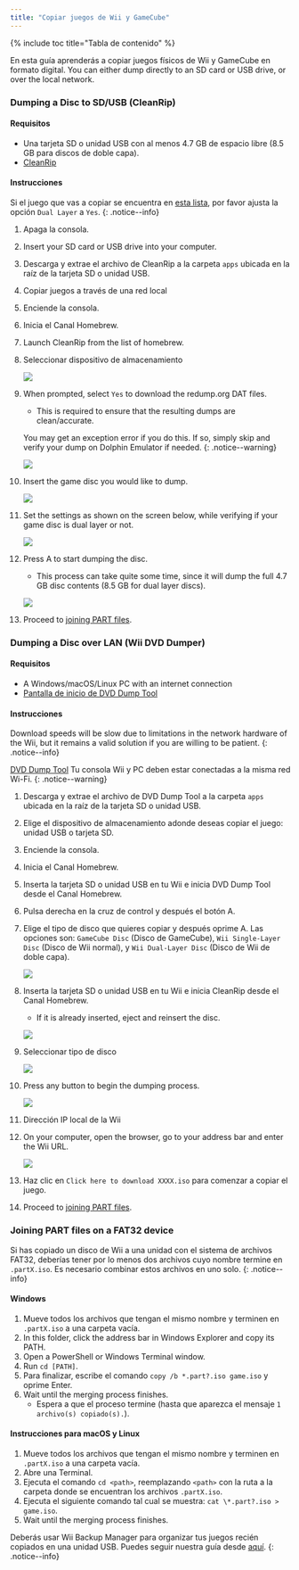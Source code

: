 ```yaml
---
title: "Copiar juegos de Wii y GameCube"
---
```


{% include toc title="Tabla de contenido" %}

En esta guía aprenderás a copiar juegos físicos de Wii y GameCube en formato digital. You can either dump directly to an SD card or USB drive, or over the local network.

### Dumping a Disc to SD/USB (CleanRip)

#### Requisitos

+ Una tarjeta SD o unidad USB con al menos 4.7 GB de espacio libre (8.5 GB para discos de doble capa).
+ [CleanRip](https://oscwii.org/library/app/cleanrip)

#### Instrucciones

Si el juego que vas a copiar se encuentra en [esta lista](https://wiki.dolphin-emu.org/index.php?title=Category:Dual_Layer_Disc_games), por favor ajusta la opción `Dual Layer` a `Yes`.
{: .notice--info}

1. Apaga la consola.
1. Insert your SD card or USB drive into your computer.
1. Descarga y extrae el archivo de CleanRip a la carpeta `apps` ubicada en la raíz de la tarjeta SD o unidad USB.
1. Copiar juegos a través de una red local
1. Enciende la consola.
1. Inicia el Canal Homebrew.
1. Launch CleanRip from the list of homebrew.
1. Seleccionar dispositivo de almacenamiento

    ![](/images/homebrew/CleanRip/2.png)

1. When prompted, select `Yes` to download the redump.org DAT files.
    + This is required to ensure that the resulting dumps are clean/accurate.

    You may get an exception error if you do this. If so, simply skip and verify your dump on Dolphin Emulator if needed.
    {: .notice--warning}

    ![](/images/homebrew/CleanRip/3.png)

1. Insert the game disc you would like to dump.

    ![](/images/homebrew/CleanRip/4.png)

1. Set the settings as shown on the screen below, while verifying if your game disc is dual layer or not.

    ![](/images/homebrew/CleanRip/6.png)

1. Press A to start dumping the disc.
    + This process can take quite some time, since it will dump the full 4.7 GB disc contents (8.5 GB for dual layer discs).

    ![](/images/homebrew/CleanRip/7.png)

1. Proceed to [joining PART files](dump-games#joining-part-files-on-a-fat32-device).

### Dumping a Disc over LAN (Wii DVD Dumper)

#### Requisitos

+ A Windows/macOS/Linux PC with an internet connection
+ [Pantalla de inicio de DVD Dump Tool](/assets/files/DVDDumpTool.zip)

#### Instrucciones

Download speeds will be slow due to limitations in the network hardware of the Wii, but it remains a valid solution if you are willing to be patient.
{: .notice--info}

[DVD Dump Tool](/assets/files/DVDDumpTool.zip) Tu consola Wii y PC deben estar conectadas a la misma red Wi-Fi.
{: .notice--warning}

1. Descarga y extrae el archivo de DVD Dump Tool a la carpeta `apps` ubicada en la raíz de la tarjeta SD o unidad USB.
1. Elige el dispositivo de almacenamiento adonde deseas copiar el juego: unidad USB o tarjeta SD.
1. Enciende la consola.
1. Inicia el Canal Homebrew.
1. Inserta la tarjeta SD o unidad USB en tu Wii e inicia DVD Dump Tool desde el Canal Homebrew.
1. Pulsa derecha en la cruz de control y después el botón A.
1. Elige el tipo de disco que quieres copiar y después oprime A. Las opciones son: `GameCube Disc` (Disco de GameCube), `Wii Single-Layer Disc` (Disco de Wii normal), y `Wii Dual-Layer Disc` (Disco de Wii de doble capa).

    ![](/images/homebrew/DumpDiscs_LAN/2.png)
1. Inserta la tarjeta SD o unidad USB en tu Wii e inicia CleanRip desde el Canal Homebrew.
    + If it is already inserted, eject and reinsert the disc.

    ![](/images/homebrew/DumpDiscs_LAN/insertthedisc.jpg)
1. Seleccionar tipo de disco

    ![](/images/homebrew/DumpDiscs_LAN/3.png)
1. Press any button to begin the dumping process.

    ![](/images/homebrew/DumpDiscs_LAN/4.png)
1. Dirección IP local de la Wii
1. On your computer, open the browser, go to your address bar and enter the Wii URL.

    ![](/images/homebrew/DumpDiscs_LAN/5.png)
1. Haz clic en `Click here to download XXXX.iso` para comenzar a copiar el juego.
1. Proceed to [joining PART files](dump-games#joining-part-files-on-a-fat32-device).

### Joining PART files on a FAT32 device

Si has copiado un disco de Wii a una unidad con el sistema de archivos FAT32, deberías tener por lo menos dos archivos cuyo nombre termine en `.partX.iso`. Es necesario combinar estos archivos en uno solo.
{: .notice--info}

#### Windows

1. Mueve todos los archivos que tengan el mismo nombre y terminen en `.partX.iso` a una carpeta vacía.
1. In this folder, click the address bar in Windows Explorer and copy its PATH.
1. Open a PowerShell or Windows Terminal window.
1. Run `cd [PATH]`.
1. Para finalizar, escribe el comando `copy /b *.part?.iso game.iso` y oprime Enter.
1. Wait until the merging process finishes.
    + Espera a que el proceso termine (hasta que aparezca el mensaje `1 archivo(s) copiado(s).`).

#### Instrucciones para macOS y Linux

1. Mueve todos los archivos que tengan el mismo nombre y terminen en `.partX.iso` a una carpeta vacía.
1. Abre una Terminal.
1. Ejecuta el comando `cd <path>`, reemplazando `<path>` con la ruta a la carpeta donde se encuentran los archivos `.partX.iso`.
1. Ejecuta el siguiente comando tal cual se muestra: `cat \*.part?.iso > game.iso`.
1. Wait until the merging process finishes.

Deberás usar Wii Backup Manager para organizar tus juegos recién copiados en una unidad USB. Puedes seguir nuestra guía desde [aquí](wiibackupmanager).
{: .notice--info}

